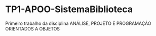 # TP1-APOO-SistemaBiblioteca
Primeiro trabalho da disciplina ANÁLISE, PROJETO E PROGRAMAÇÃO ORIENTADOS A OBJETOS

